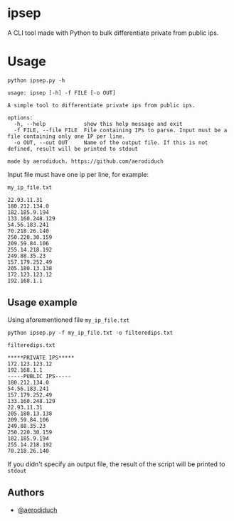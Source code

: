 
# ipsep

A CLI tool made with Python to bulk differentiate private from public ips.

# Usage

`python ipsep.py -h`

```
usage: ipsep [-h] -f FILE [-o OUT]

A simple tool to differentiate private ips from public ips.

options:
  -h, --help            show this help message and exit
  -f FILE, --file FILE  File containing IPs to parse. Input must be a file containing only one IP per line.
  -o OUT, --out OUT     Name of the output file. If this is not defined, result will be printed to stdout

made by aerodiduch. https://github.com/aerodiduch
```

Input file must have one ip per line, for example:

`my_ip_file.txt`
```
22.93.11.31
180.212.134.0
182.185.9.194
133.160.248.129
54.56.183.241
70.218.26.140
250.220.30.159
209.59.84.106
255.14.218.192
249.88.35.23
157.179.252.49
205.180.13.138
172.123.123.12
192.168.1.1
```

## Usage example

Using aforementioned file `my_ip_file.txt`

`python ipsep.py -f my_ip_file.txt -o filteredips.txt`

`filteredips.txt`
```
*****PRIVATE IPS*****
172.123.123.12
192.168.1.1
-----PUBLIC IPS-----
180.212.134.0
54.56.183.241
157.179.252.49
133.160.248.129
22.93.11.31
205.180.13.138
209.59.84.106
249.88.35.23
250.220.30.159
182.185.9.194
255.14.218.192
70.218.26.140
```

If you didn't specify an output file, the result of the script will be printed to ``stdout``


## Authors

- [@aerodiduch](https://www.github.com/aerodiduch)

